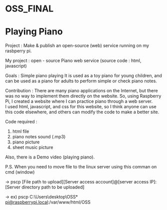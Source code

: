 # OSS_FINAL
# Playing Piano 

Project : Make & publish an open-source (web) service running on my rasbperry pi.

My project : open - source Piano web service
(source code :  html, javascript) 

Goals : Simple piano playing
        It is used as a toy piano for young children, and can be used as a piano for adults to perform simple or check piano notes. 

Contribution : There are many piano applications on the Internet, but there was no way to implement them directly on the website.
                So, using Raspberry Pi, I created a website where I can practice piano through a web server.  
                I used html, javascript, and css for this website, so I think anyone can use this code elsewhere, and others can modify                 the code to make a better site.
        
        
Code required : 
  1) html file
  2) piano notes sound (.mp3)
  3) piano picture
  4) sheet music picture



Also, there is a Demo video (playing piano).




P.S. When you need to move file to the linux server
using this comman on cmd (window)

-> pscp [File path to upload][Server access account]@[server access IP]:[Server directory path to be uploaded]

-> ex) pscp C:\Users\desktop\OSS\* pi@raspberrypi.local:/var/www/html/OSS
